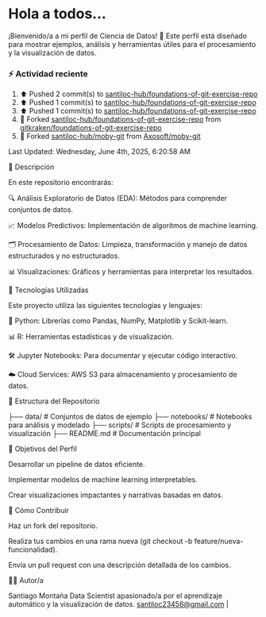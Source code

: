 # Hola a todos...
¡Bienvenido/a a mi perfil de Ciencia de Datos! 🚀 Este perfil está diseñado para mostrar ejemplos, análisis y herramientas útiles para el procesamiento y la visualización de datos.
### ⚡ Actividad reciente

<!--RECENT_ACTIVITY:start-->
1. ⬆️ Pushed 2 commit(s) to [santiloc-hub/foundations-of-git-exercise-repo](https://github.com/santiloc-hub/foundations-of-git-exercise-repo)<br>
2. ⬆️ Pushed 1 commit(s) to [santiloc-hub/foundations-of-git-exercise-repo](https://github.com/santiloc-hub/foundations-of-git-exercise-repo)<br>
3. ⬆️ Pushed 1 commit(s) to [santiloc-hub/foundations-of-git-exercise-repo](https://github.com/santiloc-hub/foundations-of-git-exercise-repo)<br>
4. 🔱 Forked [santiloc-hub/foundations-of-git-exercise-repo](https://github.com/santiloc-hub/foundations-of-git-exercise-repo) from [gitkraken/foundations-of-git-exercise-repo](https://github.com/gitkraken/foundations-of-git-exercise-repo)<br>
5. 🔱 Forked [santiloc-hub/moby-git](https://github.com/santiloc-hub/moby-git) from [Axosoft/moby-git](https://github.com/Axosoft/moby-git)<br>
<!--RECENT_ACTIVITY:end-->
<!--RECENT_ACTIVITY:last_update-->
Last Updated: Wednesday, June 4th, 2025, 6:20:58 AM
<!--RECENT_ACTIVITY:last_update_end-->



📌 Descripción

En este repositorio encontrarás:

🔍 Análisis Exploratorio de Datos (EDA): Métodos para comprender conjuntos de datos.

📈 Modelos Predictivos: Implementación de algoritmos de machine learning.

🗂️ Procesamiento de Datos: Limpieza, transformación y manejo de datos estructurados y no estructurados.

📊 Visualizaciones: Gráficos y herramientas para interpretar los resultados.

🚀 Tecnologías Utilizadas

Este proyecto utiliza las siguientes tecnologías y lenguajes:

🐍 Python: Librerías como Pandas, NumPy, Matplotlib y Scikit-learn.

📊 R: Herramientas estadísticas y de visualización.

🛠️ Jupyter Notebooks: Para documentar y ejecutar código interactivo.

☁️ Cloud Services: AWS S3 para almacenamiento y procesamiento de datos.

📁 Estructura del Repositorio

├── data/                # Conjuntos de datos de ejemplo
├── notebooks/           # Notebooks para análisis y modelado
├── scripts/             # Scripts de procesamiento y visualización
├── README.md            # Documentación principal

🎯 Objetivos del Perfil

Desarrollar un pipeline de datos eficiente.

Implementar modelos de machine learning interpretables.

Crear visualizaciones impactantes y narrativas basadas en datos.

📝 Cómo Contribuir

Haz un fork del repositorio.

Realiza tus cambios en una rama nueva (git checkout -b feature/nueva-funcionalidad).

Envía un pull request con una descripción detallada de los cambios.

👩‍💻 Autor/a

Santiago Montaña Data Scientist apasionado/a por el aprendizaje automático y la visualización de datos.
santiloc23456@gmail.com | 
